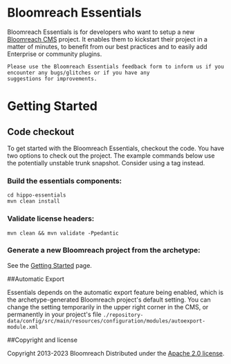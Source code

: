 # Bloomreach Essentials
Bloomreach Essentials is for developers who want to setup a new [Bloomreach CMS](https://documentation.bloomreach.com) project. It enables
them to kickstart their project in a matter of minutes, to benefit from our best practices and to easily add Enterprise
or community plugins.

```
Please use the Bloomreach Essentials feedback form to inform us if you encounter any bugs/glitches or if you have any
suggestions for improvements.
```

# Getting Started

## Code checkout

To get started with the Bloomreach Essentials, checkout the code. You have two options to check out
the project. The example commands below use the potentially unstable trunk snapshot. Consider
using a tag instead.

### Build the essentials components:
```shell
cd hippo-essentials
mvn clean install
```

### Validate license headers:
```shell
mvn clean && mvn validate -Ppedantic
```

### Generate a new Bloomreach project from the archetype:
See the [Getting Started](https://documentation.bloomreach.com/trails/getting-started/hippo-essentials-getting-started.html) page.

##Automatic Export

Essentials depends on the automatic export feature being enabled, which is the archetype-generated Bloomreach
project's default setting. You can change the setting temporarily in the upper right corner in the CMS,
or permanently in your project's file
`./repository-data/config/src/main/resources/configuration/modules/autoexport-module.xml`

##Copyright and license

Copyright 2013-2023 Bloomreach
Distributed under the [Apache 2.0 license](https://code.onehippo.org/cms-community/hippo-essentials/blob/master/LICENSE).


